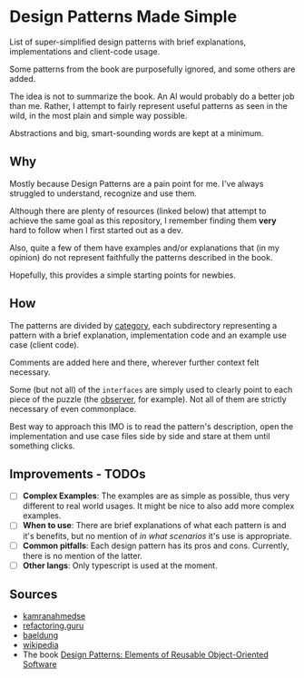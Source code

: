 # Design Patterns Made Simple

List of super-simplified design patterns with brief explanations, implementations and client-code usage.

Some patterns from the book are purposefully ignored, and some others are added.

The idea is not to summarize the book. An AI would probably do a better job than me.
Rather, I attempt to fairly represent useful patterns as seen in the wild, in the most plain and simple way possible.

Abstractions and big, smart-sounding words are kept at a minimum.

## Why

Mostly because Design Patterns are a pain point for me.
I've always struggled to understand, recognize and use them.

Although there are plenty of resources (linked below) that attempt to achieve the same goal as this repository, I remember finding them **very** hard to follow when I first started out as a dev.

Also, quite a few of them have examples and/or explanations that (in my opinion) do not represent faithfully the patterns described in the book.

Hopefully, this provides a simple starting points for newbies.

## How

The patterns are divided by [category](./src/), each subdirectory representing a pattern with a brief explanation, implementation code and an example use case (client code).

Comments are added here and there, wherever further context felt necessary.

Some (but not all) of the `interfaces` are simply used to clearly point to each piece of the puzzle (the [observer](./src/behavioral/observer/), for example).
Not all of them are strictly necessary of even commonplace.

Best way to approach this IMO is to read the pattern's description, open the implementation and use case files side by side and stare at them until something clicks.

## Improvements - TODOs

- [ ] **Complex Examples**: The examples are as simple as possible, thus very different to real world usages. It might be nice to also add more complex examples.
- [ ] **When to use**: There are brief explanations of what each pattern is and it's benefits, but no mention of *in what scenarios* it's use is appropriate.
- [ ] **Common pitfalls**: Each design pattern has its pros and cons. Currently, there is no mention of the latter.
- [ ] **Other langs**: Only typescript is used at the moment.

## Sources

- [kamranahmedse](https://github.com/kamranahmedse/design-patterns-for-humans)
- [refactoring.guru](https://refactoring.guru/design-patterns)
- [baeldung](https://www.baeldung.com/design-patterns-series)
- [wikipedia](https://en.wikipedia.org/wiki/Design_Patterns#Patterns_by_type)
- The book [Design Patterns: Elements of Reusable Object-Oriented Software](https://en.wikipedia.org/wiki/Design_Patterns)
